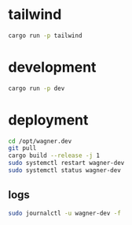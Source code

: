 # tailwind
```bash
cargo run -p tailwind
```

# development
```bash
cargo run -p dev
```

# deployment

```bash
cd /opt/wagner.dev
git pull
cargo build --release -j 1
sudo systemctl restart wagner-dev
sudo systemctl status wagner-dev
```

## logs
```bash
sudo journalctl -u wagner-dev -f
``` 